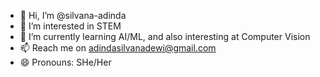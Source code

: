 - 👋 Hi, I’m @silvana-adinda
- 👀 I’m interested in STEM
- 🌱 I’m currently learning AI/ML, and also interesting at Computer Vision
- 📫 Reach me on adindasilvanadewi@gmail.com
- 😄 Pronouns: SHe/Her

<!---
silvana-adinda/silvana-adinda is a ✨ special ✨ repository because its `README.md` (this file) appears on your GitHub profile.
You can click the Preview link to take a look at your changes.
--->
